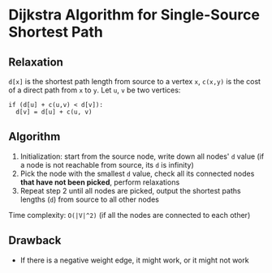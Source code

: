 # Dijkstra Algorithm for Single-Source Shortest Path

## Relaxation

`d[x]` is the shortest path length from source to a vertex `x`, `c(x,y)` is the cost of a direct path from `x` to `y`. Let `u`, `v` be two vertices:

```
if (d[u] + c(u,v) < d[v]):
  d[v] = d[u] + c(u, v)
```

## Algorithm

1. Initialization: start from the source node, write down all nodes' `d` value (if a node is not reachable from source, its `d` is infinity)
2. Pick the node with the smallest `d` value, check all its connected nodes **that have not been picked**, perform relaxations
3. Repeat step 2 until all nodes are picked, output the shortest paths lengths (`d`) from source to all other nodes


Time complexity: `O(|V|^2)` (if all the nodes are connected to each other)

## Drawback

- If there is a negative weight edge, it might work, or it might not work
